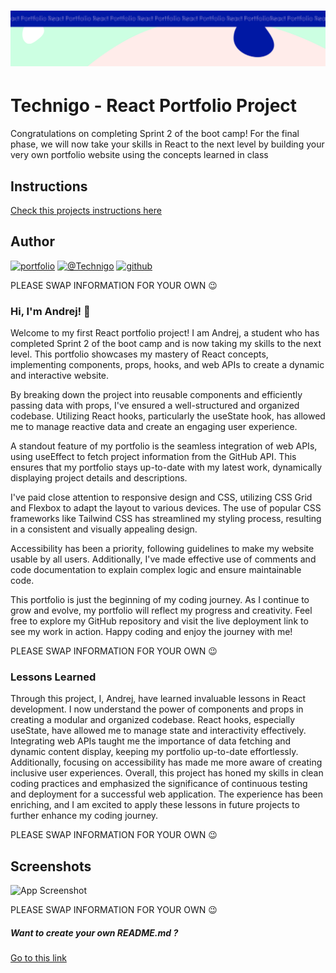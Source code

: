 <h1 align="center">
  <a href="">
    <img src="/react-p.svg" alt="Project Banner Image">
  </a>
</h1>

# Technigo - React Portfolio Project

Congratulations on completing Sprint 2 of the boot camp! For the final phase, we will now take your skills in React to the next level by building your very own portfolio website using the concepts learned in class

## Instructions

[Check this projects instructions here](https://github.com/Technigo/project-portfolio/blob/main/instructions.md)

## Author

[![portfolio](https://img.shields.io/badge/my_portfolio-000?style=for-the-badge&logo=ko-fi&logoColor=white)](https://www.technigo.io/)
[![@Technigo](https://img.shields.io/badge/linkedin-0A66C2?style=for-the-badge&logo=linkedin&logoColor=white)](https://se.linkedin.com/school/technigo/)
[![github](https://img.shields.io/badge/github-181717?style=for-the-badge&logo=github&logoColor=white)](https://www.github.com/Technigo)

PLEASE SWAP INFORMATION FOR YOUR OWN 😉

### Hi, I'm Andrej! 👋

Welcome to my first React portfolio project! I am Andrej, a student who has completed Sprint 2 of the boot camp and is now taking my skills to the next level. This portfolio showcases my mastery of React concepts, implementing components, props, hooks, and web APIs to create a dynamic and interactive website.

By breaking down the project into reusable components and efficiently passing data with props, I've ensured a well-structured and organized codebase. Utilizing React hooks, particularly the useState hook, has allowed me to manage reactive data and create an engaging user experience.

A standout feature of my portfolio is the seamless integration of web APIs, using useEffect to fetch project information from the GitHub API. This ensures that my portfolio stays up-to-date with my latest work, dynamically displaying project details and descriptions.

I've paid close attention to responsive design and CSS, utilizing CSS Grid and Flexbox to adapt the layout to various devices. The use of popular CSS frameworks like Tailwind CSS has streamlined my styling process, resulting in a consistent and visually appealing design.

Accessibility has been a priority, following guidelines to make my website usable by all users. Additionally, I've made effective use of comments and code documentation to explain complex logic and ensure maintainable code.

This portfolio is just the beginning of my coding journey. As I continue to grow and evolve, my portfolio will reflect my progress and creativity. Feel free to explore my GitHub repository and visit the live deployment link to see my work in action. Happy coding and enjoy the journey with me!

PLEASE SWAP INFORMATION FOR YOUR OWN 😉

### Lessons Learned

Through this project, I, Andrej, have learned invaluable lessons in React development. I now understand the power of components and props in creating a modular and organized codebase. React hooks, especially useState, have allowed me to manage state and interactivity effectively. Integrating web APIs taught me the importance of data fetching and dynamic content display, keeping my portfolio up-to-date effortlessly. Additionally, focusing on accessibility has made me more aware of creating inclusive user experiences. Overall, this project has honed my skills in clean coding practices and emphasized the significance of continuous testing and deployment for a successful web application. The experience has been enriching, and I am excited to apply these lessons in future projects to further enhance my coding journey.

PLEASE SWAP INFORMATION FOR YOUR OWN 😉

## Screenshots

![App Screenshot](https://via.placeholder.com/468x300?text=App+Screenshot+Here)

PLEASE SWAP INFORMATION FOR YOUR OWN 😉

##### Want to create your own README.md ?

[Go to this link](https://readme.so/)
